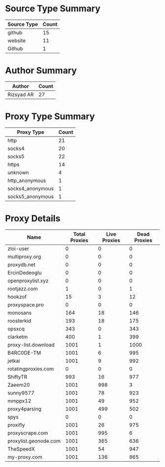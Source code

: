 # Source Type Summary

| Source Type | Count |
|-------------|-------|
| github | 15 |
| website | 11 |
| Github | 1 |


# Author Summary

| Author | Count |
|--------|-------|
| Rizsyad AR | 27 |


# Proxy Type Summary

| Proxy Type | Count |
|------------|-------|
| http | 21 |
| socks4 | 20 |
| socks5 | 22 |
| https | 14 |
| unknown | 4 |
| http_anonymous | 1 |
| socks4_anonymous | 1 |
| socks5_anonymous | 1 |


# Proxy Details

| Name | Total Proxies | Live Proxies | Dead Proxies |
|------|---------------|--------------|---------------|
| zloi-user | 0 | 0 | 0 |
| multiproxy.org | 0 | 0 | 0 |
| proxydb.net | 0 | 0 | 0 |
| ErcinDedeoglu | 0 | 0 | 0 |
| openproxylist.xyz | 0 | 0 | 0 |
| rootjazz.com | 1 | 0 | 1 |
| hookzof | 15 | 3 | 12 |
| proxyspace.pro | 0 | 0 | 0 |
| monosans | 164 | 18 | 146 |
| roosterkid | 193 | 18 | 175 |
| opsxcq | 343 | 0 | 343 |
| clarketm | 400 | 1 | 399 |
| proxy-list.download | 1001 | 1 | 1000 |
| B4RC0DE-TM | 1001 | 6 | 995 |
| jetkai | 1001 | 9 | 992 |
| rotatingproxies.com | 0 | 0 | 0 |
| ShiftyTR | 993 | 16 | 977 |
| Zaeem20 | 1001 | 998 | 3 |
| sunny9577 | 1001 | 78 | 923 |
| mmppx12 | 1001 | 49 | 952 |
| proxy4parsing | 1001 | 499 | 502 |
| spys | 0 | 0 | 0 |
| proxifly | 1001 | 26 | 975 |
| proxyscrape.com | 1001 | 995 | 6 |
| proxylist.geonode.com | 1001 | 365 | 636 |
| TheSpeedX | 1001 | 54 | 947 |
| my-proxy.com | 1001 | 136 | 865 |
